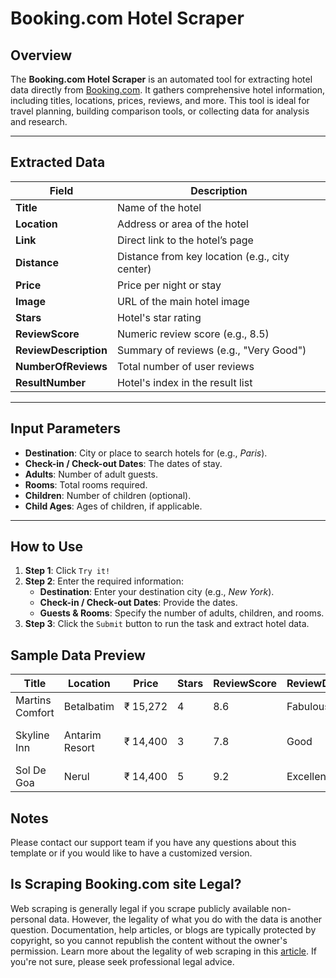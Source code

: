 # Booking.com Hotel Scraper

## Overview

The **Booking.com Hotel Scraper** is an automated tool for extracting hotel data directly from [Booking.com](https://www.booking.com). It gathers comprehensive hotel information, including titles, locations, prices, reviews, and more. This tool is ideal for travel planning, building comparison tools, or collecting data for analysis and research.

---

## Extracted Data

| **Field**             | **Description**                                |
|-----------------------|------------------------------------------------|
| **Title**             | Name of the hotel                              |
| **Location**          | Address or area of the hotel                   |
| **Link**              | Direct link to the hotel’s page                |
| **Distance**          | Distance from key location (e.g., city center) |
| **Price**             | Price per night or stay                        |
| **Image**             | URL of the main hotel image                    |
| **Stars**             | Hotel's star rating                            |
| **ReviewScore**       | Numeric review score (e.g., 8.5)               |
| **ReviewDescription** | Summary of reviews (e.g., "Very Good")         |
| **NumberOfReviews**   | Total number of user reviews                   |
| **ResultNumber**      | Hotel's index in the result list               |

---
## Input Parameters

- **Destination**: City or place to search hotels for (e.g., *Paris*).  
- **Check-in / Check-out Dates**: The dates of stay.  
- **Adults**: Number of adult guests.  
- **Rooms**: Total rooms required.  
- **Children**: Number of children (optional).  
- **Child Ages**: Ages of children, if applicable.  

---

## How to Use

1. **Step 1**: Click `Try it!`
2. **Step 2**: Enter the required information:
   - **Destination**: Enter your destination city (e.g., *New York*).
   - **Check-in / Check-out Dates**: Provide the dates.
   - **Guests & Rooms**: Specify the number of adults, children, and rooms.
3. **Step 3**: Click the `Submit` button to run the task and extract hotel data.

## Sample Data Preview


| **Title**        | **Location**       | **Price** | **Stars** | **ReviewScore**  | **ReviewDescription**  | **Distance**      | **NumberOfReviews**  | **Link**  | **Image** | **ResultNumber** |
|------------------|--------------------|-----------|-----------|------------------|------------------------|-------------------|----------------------|-----------|-----------|------------------|
| Martins Comfort  | Betalbatim         | ₹ 15,272  | 4         | 8.6              | Fabulous               | No Distance       | 1,024                | [View](#) | [View](#) | 1                |
| Skyline Inn      | Antarim Resort     | ₹ 14,400  | 3         | 7.8              | Good                   | 200 m from center | 850                  | [View](#) | [View](#) | 2                |
| Sol De Goa       | Nerul              | ₹ 14,400  | 5         | 9.2              | Excellent              | No Distance       | 3,200                | [View](#) | [View](#) | 3                |

## Notes

Please contact our support team if you have any questions about this template or if you would like to have a customized version.

## Is Scraping Booking.com site Legal?

Web scraping is generally legal if you scrape publicly available non-personal data. However, the legality of what you do with the data is another question. Documentation, help articles, or blogs are typically protected by copyright, so you cannot republish the content without the owner's permission. Learn more about the legality of web scraping in this [article](#). If you're not sure, please seek professional legal advice.
